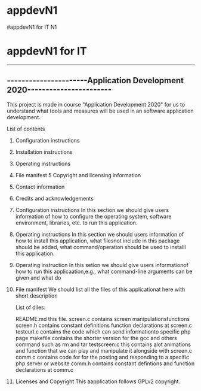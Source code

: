 # appdevN1
#appdevN1 for IT N1
# appdevN1 for IT
-------------------------------------------------------------------------
----------------------Application Development 2020-----------------------
-------------------------------------------------------------------------

This project is made in course "Application Development 2020" for us to 
understand what tools and measures will be used in an software application development.

List of contents
1. Configuration instructions
2. Installation instructions
3. Operating instructions
4. File manifest
5 Copyright and licensing information
6. Contact information
7. Credits and acknowledgements

1. Configuration instructions
	In this section we should give users information of how to configure the operating
	system, software environment, libraries, etc. to run this application.

2. Operating instructions
	In this section we should users information of how to install this application, what filesnot include
	in this package should be added, what command/operation should be used to
	installl this application.

3. Operating instruction
	In this setion we should give users informationof how to run this applicaation,e.g., what command-line arguments can be given and what do

4. File manifest
	We should list all the files of this applicationat here with short description

	List of diles:

	README.md	this file.
	screen.c	contains screen manipulationsfunctions
	screen.h	contains constant definitions function
			declarations at screen.c
	testcurl.c	contains the code which can send informationto specific 
			php page
	makefile	contains the shorter version for the gcc and others command
			such as rm and tar
	testscreen.c	this contains alot animations and function that we can play and
			manipulate it alongside with screen.c
	comm.c		contains code for for the posting and responding to a specific 
			php server or website
	comm.h		contains constant defintions and function declarations
			at comm.c	 

5. Licenses and Copyright
	This aapplication follows GPLv2 copyright.
